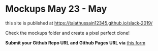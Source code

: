 # Mockups May 23 - May 
 this site is published at https://talathussain12345.github.io/slack-2019/

Check the mockups folder and create a pixel perfect clone! 

**Submit your Github Repo URL and Github Pages URL via**  [this form](https://forms.gle/hpnwWht8xTLjqHnH8)
